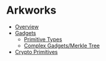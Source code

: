 # Arkworks

- [Overview](./overview.md)
- [Gadgets]()
  - [Primitive Types](./gadgets/gadgets.md)
  - [Complex Gadgets/Merkle Tree](./gadgets/complex_gadgets.md)
- [Crypto Primitives](./crypto_primitives.md)
